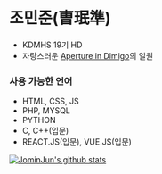 # 조민준(曺珉準)
- KDMHS 19기 HD
- 자랑스러운 [Aperture in Dimigo](https://github.com/ApertureInDimigo)의 일원

### 사용 가능한 언어
- HTML, CSS, JS
- PHP, MYSQL
- PYTHON
- C, C++(입문)
- REACT.JS(입문), VUE.JS(입문)

[![JominJun's github stats](https://github-readme-stats.vercel.app/api?username=JominJun)](https://github.com/JominJun)
